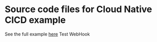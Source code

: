 # Source code files for Cloud Native CICD example
See the full example [here](https://github.com/csantanapr/tutorial-tekton-argocd-pipeline)
Test WebHook
